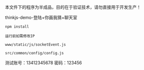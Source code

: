 ﻿本文件下的程序为半成品，目的在于验证技术，请勿直接用于开发生产！

thinkjs-demo-登陆+你画我猜+聊天室

```
npm install
```

```
运行前如需修改IP

www/static/js/socketEvent.js

src/common/config/config.js

```

测试账号：13412345678
密码：123456